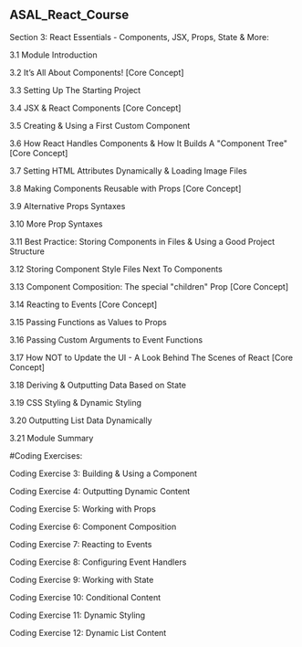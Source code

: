 ## ASAL_React_Course

Section 3: React Essentials - Components, JSX, Props, State & More: 

3.1 Module Introduction

3.2 It’s All About Components! [Core Concept]

3.3 Setting Up The Starting Project

3.4 JSX & React Components [Core Concept]

3.5 Creating & Using a First Custom Component

3.6 How React Handles Components & How It Builds A "Component Tree" [Core Concept]

3.7 Setting HTML Attributes Dynamically & Loading Image Files

3.8 Making Components Reusable with Props [Core Concept]

3.9 Alternative Props Syntaxes

3.10 More Prop Syntaxes

3.11 Best Practice: Storing Components in Files & Using a Good Project Structure

3.12 Storing Component Style Files Next To Components

3.13 Component Composition: The special "children" Prop [Core Concept]

3.14 Reacting to Events [Core Concept]

3.15 Passing Functions as Values to Props

3.16 Passing Custom Arguments to Event Functions

3.17 How NOT to Update the UI - A Look Behind The Scenes of React [Core Concept]

3.18 Deriving & Outputting Data Based on State

3.19 CSS Styling & Dynamic Styling

3.20 Outputting List Data Dynamically

3.21 Module Summary

#Coding Exercises:

Coding Exercise 3: Building & Using a Component

Coding Exercise 4: Outputting Dynamic Content

Coding Exercise 5: Working with Props

Coding Exercise 6: Component Composition

Coding Exercise 7: Reacting to Events

Coding Exercise 8: Configuring Event Handlers

Coding Exercise 9: Working with State

Coding Exercise 10: Conditional Content

Coding Exercise 11: Dynamic Styling

Coding Exercise 12: Dynamic List Content
